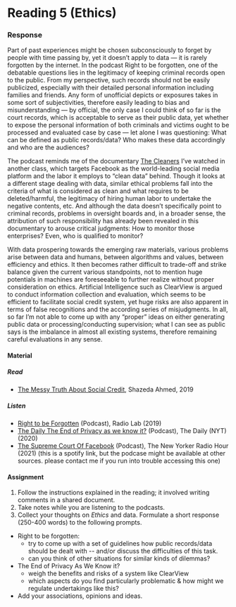 # Reading 5 (Ethics)

### Response
Part of past experiences might be chosen subconsciously to forget by people with time passing by, yet it doesn’t apply to data — it is rarely forgotten by the internet. In the podcast Right to be forgotten, one of the debatable questions lies in the legitimacy of keeping criminal records open to the public. From my perspective, such records should not be easily publicized, especially with their detailed personal information including families and friends. Any form of unofficial depicts or exposures takes in some sort of subjectivities, therefore easily leading to bias and misunderstanding — by official, the only case I could think of so far is the court records, which is acceptable to serve as their public data, yet whether to expose the personal information of both criminals and victims ought to be processed and evaluated case by case — let alone I was questioning: What can be defined as public records/data? Who makes these data accordingly and who are the audiences?

The podcast reminds me of the documentary [The Cleaners](https://www-filmplatform-net.proxy.library.nyu.edu/product/the-cleaners/) I’ve watched in another class, which targets Facebook as the world-leading social media platform and the labor it employs to “clean data” behind. Though it looks at a different stage dealing with data, similar ethical problems fall into the criteria of what is considered as clean and what requires to be deleted/harmful, the legitimacy of hiring human labor to undertake the negative contents, etc. And although the data doesn’t specifically point to criminal records, problems in oversight boards and, in a broader sense, the attribution of such responsibility has already been revealed in this documentary to arouse critical judgments: How to monitor those enterprises? Even, who is qualified to monitor?

With data prospering towards the emerging raw materials, various problems arise between data and humans, between algorithms and values, between efficiency and ethics. It then becomes rather difficult to trade-off and strike balance given the current various standpoints, not to mention huge potentials in machines are foreseeable to further realize without proper consideration on ethics. Artificial Intelligence such as ClearView is argued to conduct information collection and evaluation, which seems to be efficient to facilitate social credit system, yet huge risks are also apparent in terms of false recognitions and the according series of misjudgments. In all, so far I’m not able to come up with any “proper” ideas on either generating public data or processing/conducting supervision; what I can see as public says is the imbalance in almost all existing systems, therefore remaining careful evaluations in any sense.


#### Material
##### Read
- [The Messy Truth About Social Credit](https://docs.google.com/document/d/1yi5y8stuTh4f3sycR12NcNZr4_u-jAU0Zq5HV-3gqOA/edit?usp=sharing), Shazeda Ahmed, 2019

##### Listen
- [Right to be Forgotten](https://www.wnycstudios.org/podcasts/radiolab/articles/radiolab-right-be-forgotten) (Podcast), Radio Lab (2019)
- [The Daily The End of Privacy as we know it?](https://www.nytimes.com/2020/02/10/podcasts/the-daily/facial-recognition-surveillance.html) (Podcast), The Daily (NYT) (2020)
- [The Supreme Court Of Facebook](https://open.spotify.com/episode/0eamK9A4qhp2nXwxKVG3PX?si=MGZ1B1nmTZOt6Z7PjSE6NQ) (Podcast), The New Yorker Radio Hour (2021) (this is a spotify link, but the podcase might be available at other sources. please contact me if you run into trouble accessing this one)


#### Assignment
1. Follow the instructions explained in the reading; it involved writing comments in a shared document.
2. Take notes while you are listening to the podcasts.
3. Collect your thoughts on *Ethics* and data. Formulate a short response (250-400 words) to the following prompts.
  - Right to be forgotten:
    - try to come up with a set of guidelines how public records/data should be dealt with -- and/or discuss the difficulties of this task.
    - can you think of other situations for similar kinds of dilemmas?
  - The End of Privacy As We Know it?
    - weigh the benefits and risks of a system like ClearView
    - which aspects do you find particularly problematic & how might we regulate undertakings like this?
  - Add your associations, opinions and ideas.
